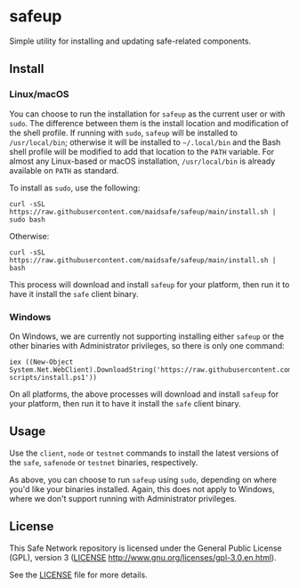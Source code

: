 # safeup

Simple utility for installing and updating safe-related components.

## Install

### Linux/macOS

You can choose to run the installation for `safeup` as the current user or with `sudo`. The difference between them is the install location and modification of the shell profile. If running with `sudo`, `safeup` will be installed to `/usr/local/bin`; otherwise it will be installed to `~/.local/bin` and the Bash shell profile will be modified to add that location to the `PATH` variable. For almost any Linux-based or macOS installation, `/usr/local/bin` is already available on `PATH` as standard.

To install as `sudo`, use the following:
```
curl -sSL https://raw.githubusercontent.com/maidsafe/safeup/main/install.sh | sudo bash
```

Otherwise:
```
curl -sSL https://raw.githubusercontent.com/maidsafe/safeup/main/install.sh | bash
```

This process will download and install `safeup` for your platform, then run it to have it install the `safe` client binary.

### Windows

On Windows, we are currently not supporting installing either `safeup` or the other binaries with Administrator privileges, so there is only one command:
```
iex ((New-Object System.Net.WebClient).DownloadString('https://raw.githubusercontent.com/jacderida/safeup/install-scripts/install.ps1'))
```

On all platforms, the above processes will download and install `safeup` for your platform, then run it to have it install the `safe` client binary.

## Usage

Use the `client`, `node` or `testnet` commands to install the latest versions of the `safe`, `safenode` or `testnet` binaries, respectively. 

As above, you can choose to run `safeup` using `sudo`, depending on where you'd like your binaries installed. Again, this does not apply to Windows, where we don't support running with Administrator privileges.

## License

This Safe Network repository is licensed under the General Public License (GPL), version 3 ([LICENSE](LICENSE) http://www.gnu.org/licenses/gpl-3.0.en.html).

See the [LICENSE](LICENSE) file for more details.
